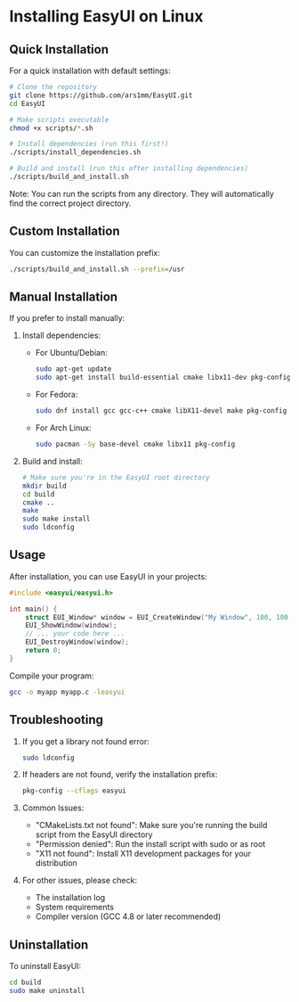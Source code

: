 # Installing EasyUI on Linux

## Quick Installation

For a quick installation with default settings:

```bash
# Clone the repository
git clone https://github.com/ars1mm/EasyUI.git
cd EasyUI

# Make scripts executable
chmod +x scripts/*.sh

# Install dependencies (run this first!)
./scripts/install_dependencies.sh

# Build and install (run this after installing dependencies)
./scripts/build_and_install.sh
```

Note: You can run the scripts from any directory. They will automatically find the correct project directory.

## Custom Installation

You can customize the installation prefix:

```bash
./scripts/build_and_install.sh --prefix=/usr
```

## Manual Installation

If you prefer to install manually:

1. Install dependencies:
   - For Ubuntu/Debian:
     ```bash
     sudo apt-get update
     sudo apt-get install build-essential cmake libx11-dev pkg-config
     ```
   - For Fedora:
     ```bash
     sudo dnf install gcc gcc-c++ cmake libX11-devel make pkg-config
     ```
   - For Arch Linux:
     ```bash
     sudo pacman -Sy base-devel cmake libx11 pkg-config
     ```

2. Build and install:
   ```bash
   # Make sure you're in the EasyUI root directory
   mkdir build
   cd build
   cmake ..
   make
   sudo make install
   sudo ldconfig
   ```

## Usage

After installation, you can use EasyUI in your projects:

```c
#include <easyui/easyui.h>

int main() {
    struct EUI_Window* window = EUI_CreateWindow("My Window", 100, 100, 800, 600);
    EUI_ShowWindow(window);
    // ... your code here ...
    EUI_DestroyWindow(window);
    return 0;
}
```

Compile your program:
```bash
gcc -o myapp myapp.c -leasyui
```

## Troubleshooting

1. If you get a library not found error:
   ```bash
   sudo ldconfig
   ```

2. If headers are not found, verify the installation prefix:
   ```bash
   pkg-config --cflags easyui
   ```

3. Common Issues:
   - "CMakeLists.txt not found": Make sure you're running the build script from the EasyUI directory
   - "Permission denied": Run the install script with sudo or as root
   - "X11 not found": Install X11 development packages for your distribution

4. For other issues, please check:
   - The installation log
   - System requirements
   - Compiler version (GCC 4.8 or later recommended)

## Uninstallation

To uninstall EasyUI:
```bash
cd build
sudo make uninstall
